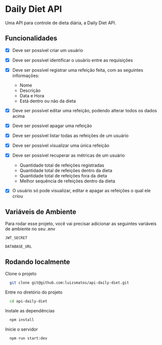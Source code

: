 
# Daily Diet API

Uma API para controle de dieta diária, a Daily Diet API.


## Funcionalidades

- [x] Deve ser possível criar um usuário
- [x] Deve ser possível identificar o usuário entre as requisições
- [x] Deve ser possível registrar uma refeição feita, com as seguintes informações:
    
    - Nome
    - Descrição
    - Data e Hora
    - Está dentro ou não da dieta
- [x] Deve ser possível editar uma refeição, podendo alterar todos os dados acima
- [x] Deve ser possível apagar uma refeição
- [x] Deve ser possível listar todas as refeições de um usuário
- [x] Deve ser possível visualizar uma única refeição
- [x] Deve ser possível recuperar as métricas de um usuário
    - Quantidade total de refeições registradas
    - Quantidade total de refeições dentro da dieta
    - Quantidade total de refeições fora da dieta
    - Melhor sequência de refeições dentro da dieta
- [x] O usuário só pode visualizar, editar e apagar as refeições o qual ele criou


## Variáveis de Ambiente

Para rodar esse projeto, você vai precisar adicionar as seguintes variáveis de ambiente no seu .env

`JWT_SECRET`

`DATABASE_URL`


## Rodando localmente

Clone o projeto

```bash
  git clone git@github.com:luizsmatos/api-daily-diet.git
```

Entre no diretório do projeto

```bash
  cd api-daily-diet
```

Instale as dependências

```bash
  npm install
```

Inicie o servidor

```bash
  npm run start:dev
```

